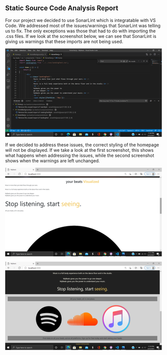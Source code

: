 ## Static Source Code Analysis Report

For our project we decided to use SonarLint which is integratable with VS Code. We addressed most of the issues/warnings that SonarLint was telling us to fix. The only exceptions was those that had to do with importing the .css files. If we look at the screenshot below, we can see that SonarLint is giving us warnings that these imports are not being used. 




![alt text](https://github.com/TheNightviz/MyBeats/blob/master/Report1.png "Report1")




If we decided to address these issues, the correct styling of the homepage will not be displayed. If we take a look at the first screenshot, this shows what happens when addressing the issues, while the second screenshot shows when the warnings are left unchanged.




![alt text](https://github.com/TheNightviz/MyBeats/blob/master/Report2.png "Report2")






![alt text](https://github.com/TheNightviz/MyBeats/blob/master/Report3.png "Report3")
